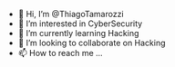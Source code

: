 - 👋 Hi, I’m @ThiagoTamarozzi
- 👀 I’m interested in CyberSecurity
- 🌱 I’m currently learning Hacking
- 💞️ I’m looking to collaborate on Hacking
- 📫 How to reach me ...

<!---
ThiagoTamarozzi/ThiagoTamarozzi is a ✨ special ✨ repository because its `README.md` (this file) appears on your GitHub profile.
You can click the Preview link to take a look at your changes.
--->
